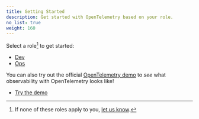 ```yaml
---
title: Getting Started
description: Get started with OpenTelemetry based on your role.
no_list: true
weight: 160
---
```


Select a role[^1] to get started:

<div class="l-get-started-buttons justify-content-start mt-3 ms-3">

- [Dev](dev/)
- [Ops](ops/)

</div>

You can also try out the official [OpenTelemetry demo][demo] to _see_ what
observability with OpenTelemetry looks like!

<div class="l-primary-buttons justify-content-start mt-3 mb-5 ms-3">

- [Try the demo][demo]

</div>

[^1]: If none of these roles apply to you, [let us know][].

[demo]: /ecosystem/demo/
[let us know]:
  https://github.com/open-telemetry/opentelemetry.io/issues/new?title=Add%20a%20new%20persona:%20My%20Persona&body=Provide%20a%20description%20of%20your%20role%20and%20responsibilities%20and%20what%20your%20observability%20goals%20are
